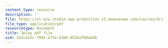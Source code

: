 ```yaml
---
content_type: resource
description: ''
file: https://ol-ocw-studio-app-production.s3.amazonaws.com/courses/8-01sc-classical-mechanics-fall-2016/3a5ca15c7042e73a63b6851baf0dabdb_t2PkbsWjG80.pdf
file_type: application/pdf
resourcetype: Document
title: 3play pdf file
uid: 3a5ca15c-7042-e73a-63b6-851baf0dabdb
---
```

